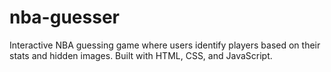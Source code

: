 # nba-guesser
Interactive NBA guessing game where users identify players based on their stats and hidden images. Built with HTML, CSS, and JavaScript.
